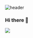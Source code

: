![header](https://capsule-render.vercel.app/api?type=Waving&color=auto&height=300&section=header&text=Welcome&desc=JeongSeok's%20%20GitHub%20%20Profile&fontSize=90)
### Hi there 👋


 <img src="https://img.shields.io/badge/spring-6DB33F?style=flat&logo=spring&logoColor=white"/>
